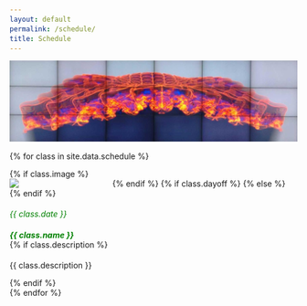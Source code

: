 ```yaml
---
layout: default
permalink: /schedule/
title: Schedule
---
```


<style>
.card-text {
	padding-top: 5px;
}
.inline-headers h5, .inline-headers h6 {
  /*display: inline-block;*/
  vertical-align: middle;
  margin-bottom: 0rem;
}
.inline-headers-dayoff h5, .inline-headers-dayoff h6 {
  /*display: inline-block;*/
  vertical-align: middle;
  margin-bottom: 0rem;
  color:green;
  /*text-decoration: line-through;*/
}
.card-img {
	width: 150px;
	float: left;
	padding-right: 30px;
}
</style>
<img src="../images/2kbit1_0.jpg"/>
<div class="container">

  {% for class in site.data.schedule %}
  <div class="notice notice-success">
  	<div class="card">
  	  <div class="card-header">
          <div class="row ">
		      <div class="col-md-8 px-3">
		      	{% if class.image %}
		        <div class="col-md-4">
			           <img class="card-img" src="{{ class.image }}" >
		        </div>
		        {% endif %}
		      	{% if class.dayoff %}
		          <span class="inline-headers-dayoff">
		        {% else %}
		          <span class="inline-headers">
		        {% endif %}
		          <h6 class="card-subtitle mb-2 text-muted">{{ class.date }} &nbsp; </h6>
                  <h5 class="card-title">{{ class.name }}</h5>
                </span>
                {% if class.description %}
		          <p class="card-text">{{ class.description }}</p>
		        {% endif %}
		      </div>
	        </div>
	      </div>
      </div>
      
  </div>
  {% endfor %}

 <!-- <div class="card-group vgr-cards">
  	{% for class in site.data.schedule %}
    <div class="card">
      <div class="card-img-body">
      	{% if class.image %}
           <img class="card-img" width="200" src="{{ class.image }}" alt="Card image cap">
        {% endif %}
      </div>
      <div class="card-body">
        <h4 class="card-title">{{ class.name }}</h4>
        <h3 class="card-subtitle">{{ class.date }}</h3>
        {% if class.description %}
          <p class="card-text">{{ class.description}}</p>
        {% endif %}
      </div>
    </div>
    {% endfor %}
  </div> -->
</div>
